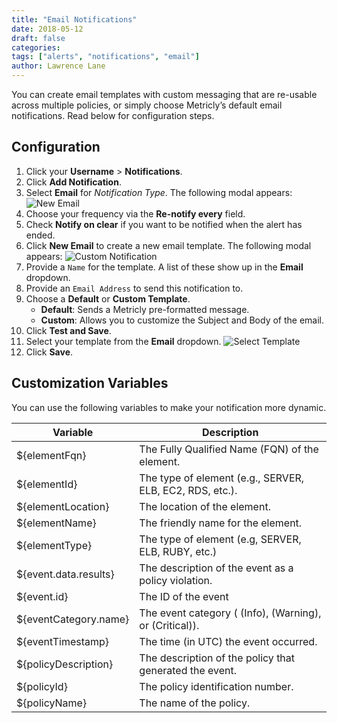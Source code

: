 ```yaml
---
title: "Email Notifications"
date: 2018-05-12
draft: false
categories:
tags: ["alerts", "notifications", "email"]
author: Lawrence Lane
---
```


You can create email templates with custom messaging that are re-usable across multiple policies, or simply choose Metricly’s default email notifications. Read below for configuration steps.

## Configuration
1. Click your **Username** > **Notifications**.
2. Click **Add Notification**.
3. Select **Email** for _Notification Type_. The following modal appears:
![New Email](/images/notifications-emails/new-email.png)
4. Choose your frequency via the **Re-notify every** field.
5. Check **Notify on clear** if you want to be notified when the alert has ended.
6. Click **New Email** to create a new email template. The following modal appears:
![Custom Notification](/images/notifications-emails/custom-notification.png)
7. Provide a `Name` for the template. A list of these show up in the **Email** dropdown.
8. Provide an `Email Address` to send this notification to.
9. Choose a **Default** or **Custom Template**.
   - **Default**: Sends a Metricly pre-formatted message.
   - **Custom**: Allows you to customize the Subject and Body of the email.
10. Click **Test and Save**.
11. Select your template from the **Email** dropdown.
![Select Template](/images/notifications-emails/select-template.png)
12. Click **Save**.

## Customization Variables
You can use the following variables to make your notification more dynamic.

| Variable              | Description                                              |
|-----------------------|----------------------------------------------------------|
| ${elementFqn}         | The Fully Qualified Name (FQN) of the element.           |
| ${elementId}          | The type of element (e.g., SERVER, ELB, EC2, RDS, etc.). |
| ${elementLocation}    | The location of the element.                             |
| ${elementName}        | The friendly name for the element.                       |
| ${elementType}        | The type of element (e.g, SERVER, ELB, RUBY, etc.)       |
| ${event.data.results} | The description of the event as a policy violation.      |
| ${event.id}           | The ID of the event                                      |
| ${eventCategory.name} | The event category ( (Info), (Warning), or (Critical)).  |
| ${eventTimestamp}     | The time (in UTC) the event occurred.                    |
| ${policyDescription}  | The description of the policy that generated the event.  |
| ${policyId}           | The policy identification number.                        |
| ${policyName}         | The name of the policy.                                  |
